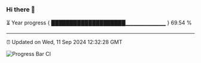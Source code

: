 ### Hi there 👋

⏳ Year progress { ████████████████████▁▁▁▁▁▁▁▁▁▁ } 69.54 %

---

⏰ Updated on Wed, 11 Sep 2024 12:32:28 GMT

![Progress Bar CI](https://github.com/liununu/liununu/workflows/Progress%20Bar%20CI/badge.svg)
